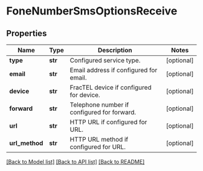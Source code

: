 # FoneNumberSmsOptionsReceive

## Properties
Name | Type | Description | Notes
------------ | ------------- | ------------- | -------------
**type** | **str** | Configured service type. | [optional] 
**email** | **str** | Email address if configured for email. | [optional] 
**device** | **str** | FracTEL device if configured for device. | [optional] 
**forward** | **str** | Telephone number if configured for forward. | [optional] 
**url** | **str** | HTTP URL if configured for URL. | [optional] 
**url_method** | **str** | HTTP URL method if configured for URL. | [optional] 

[[Back to Model list]](../README.md#documentation-for-models) [[Back to API list]](../README.md#documentation-for-api-endpoints) [[Back to README]](../README.md)


